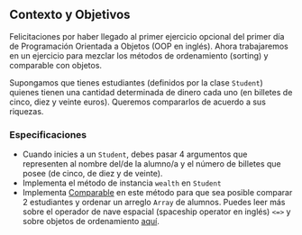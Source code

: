 ## Contexto y Objetivos

Felicitaciones por haber llegado al primer ejercicio opcional del primer día de Programación Orientada a Objetos (OOP en inglés). Ahora trabajaremos en un ejercicio para mezclar los métodos de ordenamiento (sorting) y comparable con objetos.

Supongamos que tienes estudiantes (definidos por la clase `Student`) quienes tienen una cantidad determinada de dinero cada uno (en billetes de cinco, diez y veinte euros). Queremos compararlos de acuerdo a sus riquezas.

### Especificaciones

- Cuando inicies a un `Student`, debes pasar 4 argumentos que representen al nombre del/de la alumno/a y el número de billetes que posee (de cinco, de diez y de veinte).
- Implementa el método de instancia `wealth` en `Student`
- Implementa [Comparable](https://ruby-doc.org/core-2.7.5/Comparable.html) en este método para que sea posible comparar 2 estudiantes y ordenar un arreglo `Array` de alumnos. Puedes leer más sobre el operador de nave espacial (spaceship operator en inglés) `<=>` y sobre objetos de ordenamiento [aquí](http://stackoverflow.com/a/28014514).

